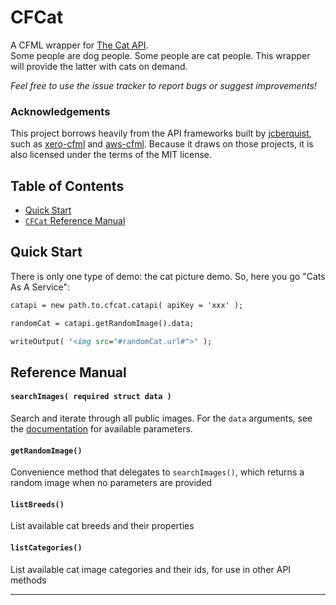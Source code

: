# CFCat
A CFML wrapper for [The Cat API](https://docs.thecatapi.com/).  
Some people are dog people. Some people are cat people. This wrapper will provide the latter with cats on demand.

*Feel free to use the issue tracker to report bugs or suggest improvements!*

### Acknowledgements

This project borrows heavily from the API frameworks built by [jcberquist](https://github.com/jcberquist), such as [xero-cfml](https://github.com/jcberquist/xero-cfml) and [aws-cfml](https://github.com/jcberquist/aws-cfml). Because it draws on those projects, it is also licensed under the terms of the MIT license.

## Table of Contents

- [Quick Start](#quick-start)
- [`CFCat` Reference Manual](#reference-manual)

## Quick Start
There is only one type of demo: the cat picture demo. So, here you go "Cats As A Service":

```cfc
catapi = new path.to.cfcat.catapi( apiKey = 'xxx' );

randomCat = catapi.getRandomImage().data;

writeOutput( '<img src="#randomCat.url#">' );
```

## Reference Manual

#### `searchImages( required struct data )`
Search and iterate through all public images. For the `data` arguments, see the [documentation](https://docs.thecatapi.com/api-reference/images/images-search#request-parameters) for available parameters.

#### `getRandomImage()`
Convenience method that delegates to `searchImages()`, which returns a random image when no parameters are provided

#### `listBreeds()`
List available cat breeds and their properties

#### `listCategories()`
List available cat image categories and their ids, for use in other API methods

---
